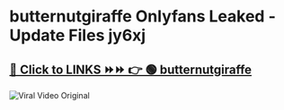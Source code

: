 
 # butternutgiraffe Onlyfans Leaked - Update Files jy6xj

## <h2><a href="https://clipsfans.com/butternutgiraffe&ref=git">🔗 Click to LINKS ⏩⏩ 👉 🟢 butternutgiraffe </a></h2>

<a href="https://clipsfans.com/butternutgiraffe&ref=git" rel="nofollow" data-target="animated-image.originalLink"><img src="https://i.ibb.co.com/xMMVF88/686577567.gif" alt="Viral Video Original" style="max-width: 100%; display: inline-block;" data-target="animated-image.originalImage"></a>

